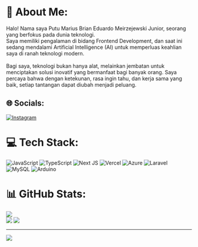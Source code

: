 # 💫 About Me:

Halo! Nama saya Putu Marius Brian Eduardo Meirzejewski Junior, seorang yang berfokus pada dunia teknologi.<br>Saya memiliki pengalaman di bidang Frontend Development, dan saat ini sedang mendalami Artificial Intelligence (AI) untuk memperluas keahlian saya di ranah teknologi modern.<br><br>Bagi saya, teknologi bukan hanya alat, melainkan jembatan untuk menciptakan solusi inovatif yang bermanfaat bagi banyak orang. Saya percaya bahwa dengan ketekunan, rasa ingin tahu, dan kerja sama yang baik, setiap tantangan dapat diubah menjadi peluang.

## 🌐 Socials:

[![Instagram](https://img.shields.io/badge/Instagram-%23E4405F.svg?logo=Instagram&logoColor=white)](https://instagram.com/bryanmarius_)

# 💻 Tech Stack:

![JavaScript](https://img.shields.io/badge/javascript-%23323330.svg?style=for-the-badge&logo=javascript&logoColor=%23F7DF1E) ![TypeScript](https://img.shields.io/badge/typescript-%23007ACC.svg?style=for-the-badge&logo=typescript&logoColor=white) ![Next JS](https://img.shields.io/badge/Next-black?style=for-the-badge&logo=next.js&logoColor=white) ![Vercel](https://img.shields.io/badge/vercel-%23000000.svg?style=for-the-badge&logo=vercel&logoColor=white) ![Azure](https://img.shields.io/badge/azure-%230072C6.svg?style=for-the-badge&logo=microsoftazure&logoColor=white) ![Laravel](https://img.shields.io/badge/laravel-%23FF2D20.svg?style=for-the-badge&logo=laravel&logoColor=white) ![MySQL](https://img.shields.io/badge/mysql-4479A1.svg?style=for-the-badge&logo=mysql&logoColor=white) ![Arduino](https://img.shields.io/badge/-Arduino-00979D?style=for-the-badge&logo=Arduino&logoColor=white)

# 📊 GitHub Stats:

![](https://github-readme-stats.vercel.app/api?username=yuyuoookkk&theme=dracula&hide_border=false&include_all_commits=false&count_private=false)<br/>
![](https://nirzak-streak-stats.vercel.app/?user=yuyuoookkk&theme=dracula&hide_border=false)
![](https://github-readme-stats.vercel.app/api/top-langs/?username=yuyuoookkk&theme=dracula&hide_border=false&include_all_commits=false&count_private=false&layout=compact)

---

[![](https://visitcount.itsvg.in/api?id=yuyuoookkk&icon=0&color=0)](https://visitcount.itsvg.in)
